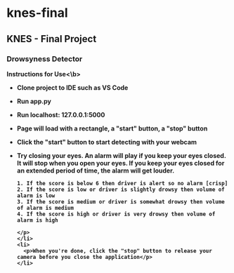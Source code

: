 # knes-final

<h2>KNES - Final Project</h2>
<h3> Drowsyness Detector </h3>

<p>
<b>Instructions for Use<\b>
  <ul>
    <li>
      <p>Clone project to IDE such as VS Code</p>
    </li>
    <li>
      <p>Run app.py</p>
    </li>
    <li>
      <p>Run localhost: 127.0.0.1:5000</p>
    </li>
    <li>
      <p>Page will load with a rectangle, a "start" button, a "stop" button</p>
    </li>
    <li>
      <p>Click the "start" button to start detecting with your webcam</p>
    </li>
    <li>
      <p>Try closing your eyes. An alarm will play if you keep your eyes closed.  It will stop when you open your eyes.
    If you keep your eyes closed for an extended period of time, the alarm will get louder.
    
    1. If the score is below 6 then driver is alert so no alarm [crisp]
    2. If the score is low or driver is slightly drowsy then volume of alarm is low 
    3. If the score is medium or driver is somewhat drowsy then volume of alarm is medium
    4. If the score is high or driver is very drowsy then volume of alarm is high
    
    </p>
    </li>
    <li>
      <p>When you're done, click the "stop" button to release your camera before you close the application</p>
    </li>


  </ul>


</p>

